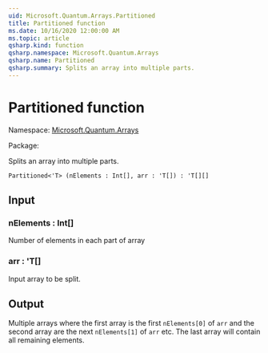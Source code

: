 ```yaml
---
uid: Microsoft.Quantum.Arrays.Partitioned
title: Partitioned function
ms.date: 10/16/2020 12:00:00 AM
ms.topic: article
qsharp.kind: function
qsharp.namespace: Microsoft.Quantum.Arrays
qsharp.name: Partitioned
qsharp.summary: Splits an array into multiple parts.
---
```


# Partitioned function

Namespace: [Microsoft.Quantum.Arrays](xref:Microsoft.Quantum.Arrays)

Package: [](https://nuget.org/packages/)


Splits an array into multiple parts.

```Q#
Partitioned<'T> (nElements : Int[], arr : 'T[]) : 'T[][]
```


## Input

### nElements : Int[]

Number of elements in each part of array


### arr : 'T[]

Input array to be split.



## Output

Multiple arrays where the first array is the first `nElements[0]` of `arr`and the second array are the next `nElements[1]` of `arr` etc. The last arraywill contain all remaining elements.